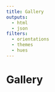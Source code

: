 ```yaml
---
title: Gallery
outputs:
  - html
  - json
filters:
  - orientations
  - themes
  - hues
---
```


# Gallery
